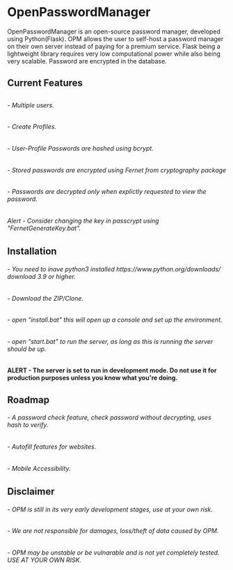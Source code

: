 # OpenPasswordManager
OpenPasswordManager is an open-source password manager, developed using Python(Flask).
OPM allows the user to self-host a password manager on their own server instead of paying for a premium service.
Flask being a lightweight library requires very low computational power while also being very scalable.
Password are encrypted in the database.

<h2>Current Features<h2>
<h6>- Multiple users.</h6>
<h6>- Create Profiles.</h6>
<h6>- User-Profile Passwords are hashed using bcrypt.</h6>
<h6>- Stored passwords are encrypted using Fernet from cryptography package</h6>
<h6>- Passwords are decrypted only when explictly requested to view the password.</h6>
<h6>Alert - Consider changing the key in passcrypt using "FernetGenerateKey.bat". </h6>
  
<h2>Installation</h3>
<h6>- You need to inave python3 installed https://www.python.org/downloads/ download 3.9 or higher.</h6>
<h6>- Download the ZIP/Clone.</h6>
<h6>- open "install.bat" this will open up a console and set up the environment.</h6>
<h6>- open "start.bat" to run the server, as long as this is running  the server should be up.</h6>
<h4>ALERT - The server is set to run in development mode. Do not use it for production purposes unless you know what you're doing.</h4>

<h2>Roadmap</h2>
<h6>- A password check feature, check password without decrypting, uses hash to verify.</h6>
<h6>- Autofill features for websites.</h6>
<h6>- Mobile Accessibility.</h6>

<h2>Disclaimer</h2>
<h6>- OPM is still in its very early development stages, use at your own risk.</h6>
<h6>- We are not responsible for damages, loss/theft of data caused by OPM.</h6>
<h6>- OPM may be unstable or be vulnarable and is not yet completely tested. USE AT YOUR OWN RISK.</h6>
